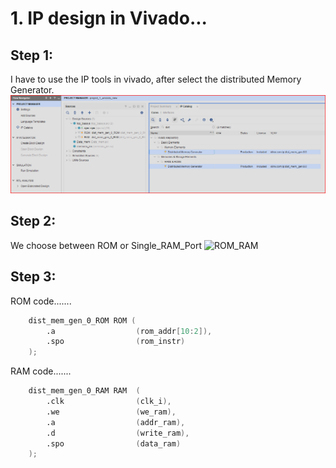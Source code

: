 # 1. IP design in Vivado...

## Step 1:
I have to use the IP tools in vivado, after select the distributed Memory  Generator.
![IP_Tool](https://github.com/Ronald-exe/Asistencia_laboratorio_dslab_semestre_2_2025/blob/main/fig/Select_IP.png)

## Step 2:
We choose between ROM or Single_RAM_Port
![ROM_RAM]([https://gitlab.com/el3313-conchal/lab4/-/blob/uniciclo_v1/Single-Cycle/images/Perifericos.jpg?ref_type=heads](https://github.com/Ronald-exe/Asistencia_laboratorio_dslab_semestre_2_2025/blob/main/fig/choose_between_ROM_RAM.png))

## Step 3:
ROM code.......
```verilog
    dist_mem_gen_0_ROM ROM (
        .a                  (rom_addr[10:2]),
        .spo                (rom_instr)
    );
```

RAM code.......
```verilog
    dist_mem_gen_0_RAM RAM  (
        .clk                (clk_i),
        .we                 (we_ram),
        .a                  (addr_ram),
        .d                  (write_ram),
        .spo                (data_ram)
    );
```



